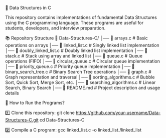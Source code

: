 📌 Data Structures in C

This repository contains implementations of fundamental Data Structures using the C programming language. These programs are useful for students, developers, and interview preparation.

📚 Repository Structure
📂 Data-Structures-C/
│── 📄 arrays.c                 # Basic operations on arrays
│── 📄 linked_list.c            # Singly linked list implementation
│── 📄 doubly_linked_list.c     # Doubly linked list implementation
│── 📄 stack.c                  # Stack using array and linked list
│── 📄 queue.c                  # Queue operations (FIFO)
│── 📄 circular_queue.c         # Circular queue implementation
│── 📄 priority_queue.c         # Priority queue implementation
│── 📄 binary_search_tree.c     # Binary Search Tree operations
│── 📄 graph.c                  # Graph representation and traversal
│── 📄 sorting_algorithms.c     # Bubble Sort, Quick Sort, Merge Sort, etc.
│── 📄 searching_algorithms.c   # Linear Search, Binary Search
│── 📄 README.md                # Project description and usage details

🚀 How to Run the Programs?

1️⃣ Clone this repository:
git clone https://github.com/your-username/Data-Structures-C.git
cd Data-Structures-C

2️⃣ Compile a C program:
gcc linked_list.c -o linked_list./linked_list
